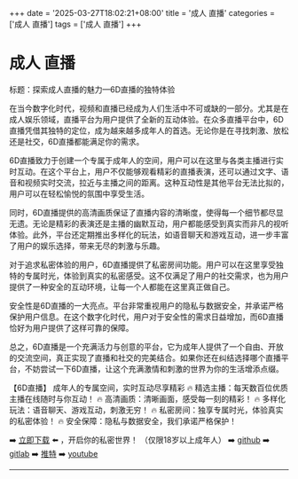 +++
date = '2025-03-27T18:02:21+08:00'
title = '成人 直播'
categories = ['成人 直播']
tags = ['成人 直播']
+++

# 成人 直播

标题：探索成人直播的魅力—6D直播的独特体验

在当今数字化时代，视频和直播已经成为人们生活中不可或缺的一部分。尤其是在成人娱乐领域，直播平台为用户提供了全新的互动体验。在众多直播平台中，6D直播凭借其独特的定位，成为越来越多成年人的首选。无论你是在寻找刺激、放松还是社交，6D直播都能满足你的需求。

6D直播致力于创建一个专属于成年人的空间，用户可以在这里与各类主播进行实时互动。在这个平台上，用户不仅能够观看精彩的直播表演，还可以通过文字、语音和视频实时交流，拉近与主播之间的距离。这种互动性是其他平台无法比拟的，用户可以在轻松愉悦的氛围中享受生活。

同时，6D直播提供的高清画质保证了直播内容的清晰度，使得每一个细节都尽显无遗。无论是精彩的表演还是主播的幽默互动，用户都能感受到真实而非凡的视听体验。此外，平台还定期推出多样化的玩法，如语音聊天和游戏互动，进一步丰富了用户的娱乐选择，带来无尽的刺激与乐趣。

对于追求私密体验的用户，6D直播提供了私密房间功能。用户可以在这里享受独特的专属时光，体验到真实的私密感受。这不仅满足了用户的社交需求，也为用户提供了一种安全的互动环境，让每一个人都能在这里真正做自己。

安全性是6D直播的一大亮点。平台非常重视用户的隐私与数据安全，并承诺严格保护用户信息。在这个数字化时代，用户对于安全性的需求日益增加，而6D直播恰好为用户提供了这样可靠的保障。

总之，6D直播是一个充满活力与创意的平台，它为成年人提供了一个自由、开放的交流空间，真正实现了直播和社交的完美结合。如果你还在纠结选择哪个直播平台，不妨尝试一下6D直播，让这个充满激情和刺激的世界为你的生活增添点缀。

【6D直播】
成年人的专属空间，实时互动尽享精彩
🔥 精选主播：每天数百位优质主播在线随时与你互动！
🔥 高清画质：清晰画面，感受每一刻的精彩！
🔥 多样化玩法：语音聊天、游戏互动，刺激无穷！
🔥 私密房间：独享专属时光，体验真实的私密体验！
🔥 安全保障：隐私与数据安全，我们承诺严格保护！

➡️ [立即下载](https://down123.s3.ap-east-1.amazonaws.com/down/down.html?channelCode=blog) ⬅️ ，开启你的私密世界！
（仅限18岁以上成年人）
➡️ [github](https://aldult-live.github.io/)
➡️ [gitlab](https://seo-09598d.gitlab.io/)
➡️ [推特](https://x.com/wegame33)
➡️ [youtube](https://www.youtube.com/@6Dlive)

---
